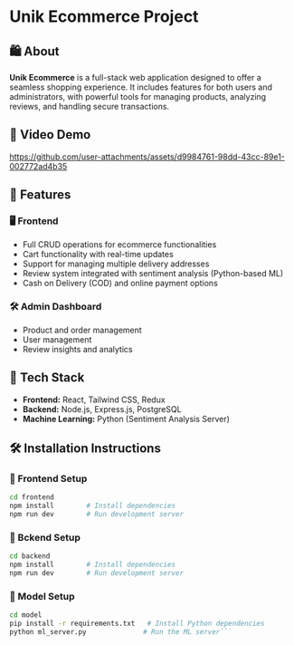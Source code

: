 # Unik Ecommerce Project

## 🛍️ About
**Unik Ecommerce** is a full-stack web application designed to offer a seamless shopping experience. It includes features for both users and administrators, with powerful tools for managing products, analyzing reviews, and handling secure transactions.

## 🎥 Video Demo

https://github.com/user-attachments/assets/d9984761-98dd-43cc-89e1-002772ad4b35
## 🚀 Features

### 🖥️ Frontend
- Full CRUD operations for ecommerce functionalities
- Cart functionality with real-time updates
- Support for managing multiple delivery addresses
- Review system integrated with sentiment analysis (Python-based ML)
- Cash on Delivery (COD) and online payment options

### 🛠️ Admin Dashboard
- Product and order management
- User management
- Review insights and analytics

## 🧰 Tech Stack
- **Frontend:** React, Tailwind CSS, Redux
- **Backend:** Node.js, Express.js, PostgreSQL
- **Machine Learning:** Python (Sentiment Analysis Server)

## 🛠️ Installation Instructions

### 🔧 Frontend Setup
```bash
cd frontend
npm install        # Install dependencies
npm run dev        # Run development server
```

### 🔧 Bckend Setup
```bash
cd backend
npm install        # Install dependencies
npm run dev        # Run development server
```

### 🔧 Model Setup
```bash
cd model
pip install -r requirements.txt   # Install Python dependencies
python ml_server.py              # Run the ML server```
